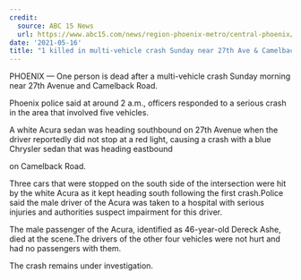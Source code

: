```yaml
---
credit:
  source: ABC 15 News
  url: https://www.abc15.com/news/region-phoenix-metro/central-phoenix/1-killed-in-multi-vehicle-crash-sunday-near-27th-ave-camelback-rd
date: '2021-05-16'
title: "1 killed in multi-vehicle crash Sunday near 27th Ave & Camelback Rd"
---
```

PHOENIX — One person is dead after a multi-vehicle crash Sunday morning near 27th Avenue and Camelback Road.

Phoenix police said at around 2 a.m., officers responded to a serious crash in the area that involved five vehicles.

A white Acura sedan was heading southbound on 27th Avenue when the driver reportedly did not stop at a red light, causing a crash with a blue Chrysler sedan that was heading eastbound

on Camelback Road.

Three cars that were stopped on the south side of the intersection were hit by the white Acura as it kept heading south following the first crash.Police said the male driver of the Acura was taken to a hospital with serious injuries and authorities suspect impairment for this driver.

The male passenger of the Acura, identified as 46-year-old Dereck Ashe, died at the scene.The drivers of the other four vehicles were not hurt and had no passengers with them.

The crash remains under investigation.
